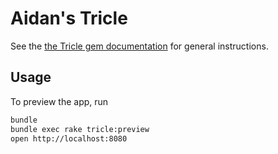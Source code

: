 # Aidan's Tricle

See the [the Tricle gem documentation](https://github.com/artsy/tricle#readme) for general instructions.

## Usage

To preview the app, run

```bash
bundle
bundle exec rake tricle:preview
open http://localhost:8080
```
